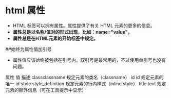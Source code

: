 # html 属性
- HTML 标签可以拥有属性。属性提供了有关 HTML 元素的更多的信息。
- **属性总是以名称/值对的形式出现，比如：name="value"。**
- **属性总是在HTML元素的开始标签中规定。**

##始终为属性值加引号
- 属性值应该始终被包括在引号内。双引号是最常用的，不过使用单引号也没有问题。


属性	值	描述
classclassname	规定元素的类名（classname）
id	  id	规定元素的唯一 id
style style_definition	规定元素的行内样式（inline style）
title  text	规定元素的额外信息（可在工具提示中显示）